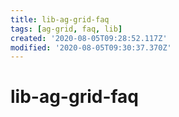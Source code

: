 ```yaml
---
title: lib-ag-grid-faq
tags: [ag-grid, faq, lib]
created: '2020-08-05T09:28:52.117Z'
modified: '2020-08-05T09:30:37.370Z'
---
```


# lib-ag-grid-faq
